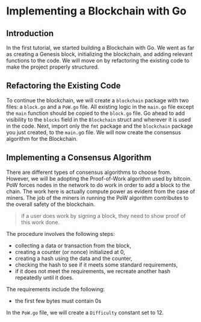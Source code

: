 # Implementing a Blockchain with Go

## Introduction
In the first tutorial, we started building a Blockchain with Go. We went as far as creating a Genesis block, initializing the blockchain,
and adding relevant functions to the code. We will move on by refactoring the existing code to make the project properly structured.

## Refactoring the Existing Code
To continue the blockchain, we will create a `blockchain` package with two files: a `block.go` and a `PoW.go` file. All existing logic
in the `main.go` file except the `main` function should be copied to the `block.go` file. Go ahead to add visibility to the `blocks` field in 
the `Blockchain` struct and wherever it is used in the code. Next, import only the `fmt` package and the `blockchain` package you just created,
to the `main.g`o file. We will now create the consensus algorithm for the Blockchain.

## Implementing a Consensus Algorithm
There are different types of consensus algorithms to choose from. However, we will be adopting the Proof-of-Work algorithm used by
bitcoin. PoW forces nodes in the network to do work in order to add a block to the chain. The work here is actually compute power as evident
from the case of miners. The job of the miners in running the PoW algorithm contributes to the overall safety of the blockchain. 

> if a user does work by signing a block, they need to show proof of this work done.

The procedure involves the following steps:
- collecting a data or transaction from the block, 
- creating a counter (or nonce) initialized at 0,
- creating a hash using the data and the counter,
- checking the hash to see if it meets some standard requirements,
- if it does not meet the requirements, we recreate another hash repeatedly until it does.

The requirements include the following:
- the first few bytes must contain 0s

In the `PoW.go` file, we will create a `Difficulty` constant set to 12.